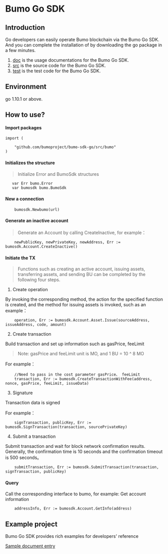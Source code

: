 # Bumo Go SDK

## Introduction
Go developers can easily operate Bumo blockchain via the Bumo Go SDK. And you can complete the installation of by downloading the go package in a few minutes.

1. [doc](/doc) is the usage documentations for the Bumo Go SDK.
2. [src](/src)  is the source code for the Bumo Go SDK.
3. [test](/test)  is the test  code for the Bumo Go SDK.

## Environment

go 1.10.1 or above.

## How to use?

#### Import packages

```
import (

	"github.com/bumoproject/bumo-sdk-go/src/bumo"
)
```

#### Initializes the structure
>Initialize Error and BumoSdk structures

```
   var Err bumo.Error
   var bumosdk bumo.BumoSdk
```

#### New a connection

```
  	bumosdk.Newbumo(url)
```
#### Generate an inactive account
>Generate an Account by calling CreateInactive, for example：

```
    newPublicKey, newPrivateKey, newAddress, Err := bumosdk.Account.CreateInactive()
```

#### Initiate the TX
> Functions such as creating an active account, issuing assets, transferring assets, and sending BU can be completed by the following four steps.

1. Create operation
   
By invoking the corresponding method, the action for the specified function is created, and the method for issuing assets is invoked, such as an example：
   
```
    operation, Err := bumosdk.Account.Asset.Issue(sourceAddress, issueAddress, code, amount)
```


2.  Create transaction

  Build transaction and set up information such as gasPrice, feeLimit
> Note: gasPrice and feeLimit unit is MO, and 1 BU = 10 ^ 8 MO
   
   For example：
   
```
    //Need to pass in the cost parameter gasPrice、 feeLimit
    transaction, Err := bumosdk.CreateTransactionWithFee(address, nonce, gasPrice, feeLimit, issueData)
```
3.  Signature

   Transaction data is signed
   
   For example：
   
```
    signTransaction, publicKey, Err := bumosdk.SignTransaction(transaction, sourcePrivateKey)
```
4. Submit a transaction

Submit transaction and wait for block network confirmation results. Generally, the confirmation time is 10 seconds and the confirmation timeout is 500 seconds。
 
```
    submitTransaction, Err := bumosdk.SubmitTransaction(transaction, signTransaction, publicKey)
```



#### Query
Call the corresponding interface to bumo, for example: Get account information
```
    addressInfo, Err := bumosdk.Account.GetInfo(address)
```


## Example project
Bumo Go SDK provides rich examples for developers' reference

[Sample document entry](doc/bumo-sdk-go.md "")

